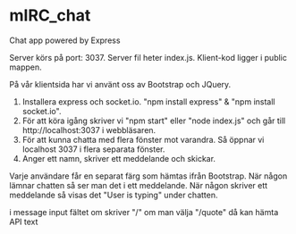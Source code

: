 # mIRC_chat
Chat app powered by Express 

Server körs på port: 3037.
Server fil heter index.js.
Klient-kod ligger i public mappen.

På vår klientsida har vi använt oss av Bootstrap och JQuery.

1. Installera express och socket.io. "npm install express" & "npm install socket.io".
2. För att köra igång skriver vi "npm start" eller "node index.js" och går till http://localhost:3037 i webbläsaren.
3. För att kunna chatta med flera fönster mot varandra. Så öppnar vi localhost 3037 i flera separata fönster. 
4. Anger ett namn, skriver ett meddelande och skickar.

Varje användare får en separat färg som hämtas ifrån Bootstrap.
När någon lämnar chatten så ser man det i ett meddelande.
När någon skriver ett meddelande så visas det "User is typing" under chatten.

i message input fältet om skriver "/" om man välja "/quote" då kan hämta API text 